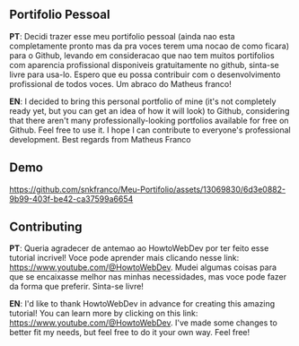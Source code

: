 
## Portifolio Pessoal

**PT**: Decidi trazer esse meu portifolio pessoal (ainda nao esta completamente pronto mas da pra voces terem uma nocao de como ficara) para o Github, levando em consideracao que nao tem muitos portifolios com aparencia profissional disponiveis gratuitamente no github, sinta-se livre para usa-lo. Espero que eu possa contribuir com o desenvolvimento profissional de todos voces. Um abraco do Matheus franco!

**EN**: I decided to bring this personal portfolio of mine (it's not completely ready yet, but you can get an idea of how it will look) to Github, considering that there aren't many professionally-looking portfolios available for free on Github. Feel free to use it. I hope I can contribute to everyone's professional development. Best regards from Matheus Franco





## Demo

https://github.com/snkfranco/Meu-Portifolio/assets/13069830/6d3e0882-9b99-403f-be42-ca37599a6654
## Contributing

**PT**: Queria agradecer de antemao ao HowtoWebDev por ter feito esse tutorial incrivel!
Voce pode aprender mais clicando nesse link: https://www.youtube.com/@HowtoWebDev.
Mudei algumas coisas para que se encaixasse melhor nas minhas necessidades, mas voce pode fazer da forma que preferir. Sinta-se livre!

**EN**: I'd like to thank HowtoWebDev in advance for creating this amazing tutorial! You can learn more by clicking on this link: https://www.youtube.com/@HowtoWebDev. I've made some changes to better fit my needs, but feel free to do it your own way. Feel free!

